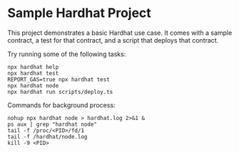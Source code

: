 # Sample Hardhat Project

This project demonstrates a basic Hardhat use case. It comes with a sample contract, a test for that contract, and a script that deploys that contract.

Try running some of the following tasks:

```shell
npx hardhat help
npx hardhat test
REPORT_GAS=true npx hardhat test
npx hardhat node
npx hardhat run scripts/deploy.ts
```

Commands for background process:

```shell
nohup npx hardhat node > hardhat.log 2>&1 &
ps aux | grep "hardhat node"
tail -f /proc/<PID>/fd/1 
tail -f /hardhat/node.log
kill -9 <PID>
```
